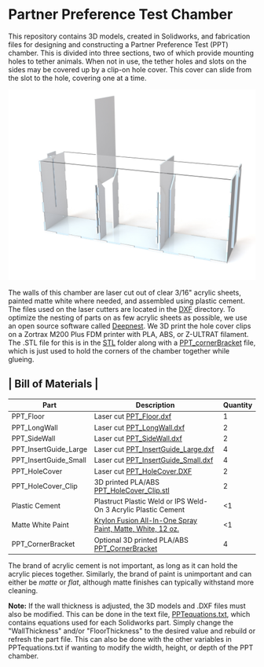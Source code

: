 # Partner Preference Test Chamber

This repository contains 3D models, created in Solidworks, and fabrication files for designing and constructing a Partner Preference Test (PPT) chamber. This is divided into three
sections, two of which provide mounting holes to tether animals. When not in use, the tether holes and slots on the sides may be covered up by a clip-on hole cover. This cover
can slide from the slot to the hole, covering one at a time.

![alt text](images/PPT.JPG)

The walls of this chamber are laser cut out of clear 3/16" acrylic sheets, painted matte white where needed, and assembled using plastic cement. The files used on the laser 
cutters are located in the [DXF](/DXF) directory. To optimize the nesting of parts on as few acrylic sheets as possible, we use an open source software called 
[Deepnest](https://deepnest.io/). We 3D print the hole cover clips on a Zortrax M200 Plus FDM printer with PLA, ABS, or Z-ULTRAT filament. The .STL file for this is in the 
[STL](/STL) folder along with a [PPT_cornerBracket](/STL/PPT_cornerBracket.STL) file, which is just used to hold the corners of the chamber together while glueing.


|       Bill of Materials      |
--------------------------------
|Part|Description|Quantity|
----------------------|------------------------------------------------------------------------|-|
PPT_Floor             |Laser cut [PPT_Floor.dxf](/DXF/PPT_Floor.dxf)                           |1|
PPT_LongWall          |Laser cut [PPT_LongWall.dxf](/DXF/PPT_LongWall.dxf)                     |2|
PPT_SideWall          |Laser cut [PPT_SideWall.dxf](/DXF/PPT_SideWall.dxf)                     |2|
PPT_InsertGuide_Large |Laser cut [PPT_InsertGuide_Large.dxf](/DXF/PPT_InsertGuide_Large.dxf)   |4|
PPT_InsertGuide_Small |Laser cut [PPT_InsertGuide_Small.dxf](/DXF/PPT_InsertGuide_Small.dxf)   |4|
PPT_HoleCover         |Laser cut [PPT_HoleCover.DXF](/DXF/PPT_HoleCover.DXF)                   |2|
PPT_HoleCover_Clip    |3D printed PLA/ABS [PPT_HoleCover_Clip.stl](/STL/PPT_HoleCover_Clip.stl)|2|
Plastic Cement        |Plastruct Plastic Weld or IPS Weld-On 3 Acrylic Plastic Cement          |<1|
Matte White Paint     |[Krylon Fusion All-In-One Spray Paint, Matte, White, 12 oz.](https://www.walmart.com/ip/Krylon-Fusion-All-In-One-Spray-Paint-Matte-White-12-oz/678882687)|<1|
PPT_CornerBracket     |Optional 3D printed PLA/ABS [PPT_CornerBracket](/STL/PPT_CornerBracket) |4|

The brand of acrylic cement is not important, as long as it can hold the acrylic pieces together. Similarly, the brand of paint is unimportant and can either be *matte* or *flat*, although matte finishes can typically withstand more cleaning.

**Note:** If the wall 
thickness is adjusted, the 3D models and .DXF files must also be modified. This can be done in the text file, [PPTequations.txt](PPTequations.txt), which contains equations
used for each Solidworks part. Simply change the "WallThickness" and/or "FloorThickness" to the desired value and rebuild or refresh the part file. This can also be done with the
other variables in PPTequations.txt if wanting to modify the width, height, or depth of the PPT chamber.


